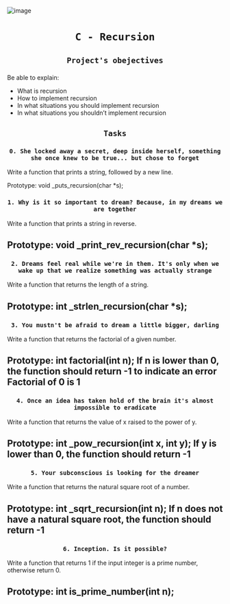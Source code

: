 ![image](https://s3.eu-west-3.amazonaws.com/hbtn.intranet.project.files/holbertonschool-low_level_programming/219/a88.jpg)


# <p align=center>`C - Recursion`</p>
## <p align=center> `Project's obejectives` </p>
Be able to explain:

- What is recursion
- How to implement recursion
- In what situations you should implement recursion
- In what situations you shouldn’t implement recursion

## <p align=center>`Tasks`</p>

### <p align=center>`0. She locked away a secret, deep inside herself, something she once knew to be true... but chose to forget`</p>
Write a function that prints a string, followed by a new line.

Prototype: void _puts_recursion(char *s);
### <p align=center>`1. Why is it so important to dream? Because, in my dreams we are together`</p>
Write a function that prints a string in reverse.

Prototype: void _print_rev_recursion(char *s);
-----------------------------------------------------------
### <p align=center>`2. Dreams feel real while we're in them. It's only when we wake up that we realize something was actually strange`</p>
Write a function that returns the length of a string.

Prototype: int _strlen_recursion(char *s);
-----------------------------------------------------------
### <p align=center>`3. You mustn't be afraid to dream a little bigger, darling`</p>
Write a function that returns the factorial of a given number.

Prototype: int factorial(int n);
If n is lower than 0, the function should return -1 to indicate an error
Factorial of 0 is 1
-----------------------------------------------------------
### <p align=center>`4. Once an idea has taken hold of the brain it's almost impossible to eradicate`</p>
Write a function that returns the value of x raised to the power of y.

Prototype: int _pow_recursion(int x, int y);
If y is lower than 0, the function should return -1
-----------------------------------------------------------
### <p align=center>`5. Your subconscious is looking for the dreamer`</p>
Write a function that returns the natural square root of a number.

Prototype: int _sqrt_recursion(int n);
If n does not have a natural square root, the function should return -1
-----------------------------------------------------------
### <p align=center>`6. Inception. Is it possible?`</p>
Write a function that returns 1 if the input integer is a prime number, otherwise return 0.

Prototype: int is_prime_number(int n);
-----------------------------------------------------------
